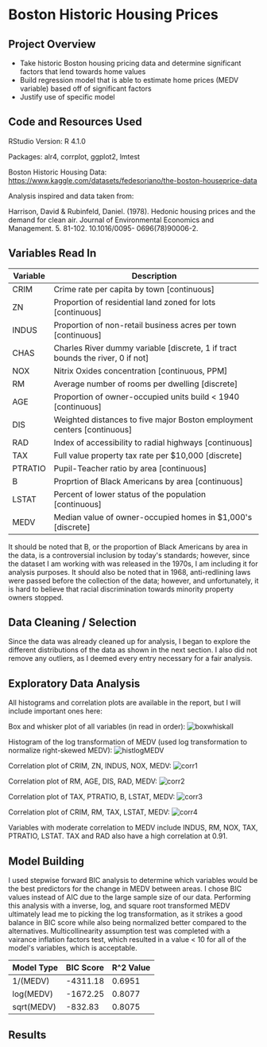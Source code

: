 # Boston Historic Housing Prices

## Project Overview
- Take historic Boston housing pricing data and determine significant factors that lend towards home values
- Build regression model that is able to estimate home prices (MEDV variable) based off of significant factors
- Justify use of specific model

## Code and Resources Used
RStudio Version: R 4.1.0

Packages: alr4, corrplot, ggplot2, lmtest

Boston Historic Housing Data: https://www.kaggle.com/datasets/fedesoriano/the-boston-houseprice-data

Analysis inspired and data taken from:

Harrison, David & Rubinfeld, Daniel. (1978). Hedonic housing prices and the demand for clean
air. Journal of Environmental Economics and Management. 5. 81-102. 10.1016/0095-
0696(78)90006-2.

## Variables Read In
| Variable | Description |
| --- | --- |
| CRIM | Crime rate per capita by town [continuous] |
| ZN | Proportion of residential land zoned for lots [continuous] |
| INDUS | Proportion of non-retail business acres per town [continuous] |
| CHAS | Charles River dummy variable [discrete, 1 if tract bounds the river, 0 if not] |
| NOX | Nitrix Oxides concentration [continuous, PPM] |
| RM | Average number of rooms per dwelling [discrete] |
| AGE | Proportion of owner-occupied units build < 1940 [continuous] |
| DIS | Weighted distances to five major Boston employment centers [continuous] |
| RAD | Index of accessibility to radial highways [continuous] |
| TAX | Full value property tax rate per $10,000 [discrete] |
| PTRATIO | Pupil-Teacher ratio by area [continuous] |
| B | Proprtion of Black Americans by area [continuous] |
| LSTAT | Percent of lower status of the population [continuous] |
| MEDV | Median value of owner-occupied homes in $1,000's [discrete] |

It should be noted that B, or the proportion of Black Americans by area in the data, is a controversial inclusion by today's standards; however, since the dataset I am working with was released in the 1970s, I am including it for analysis purposes. It should also be noted that in 1968, anti-redlining laws were passed before the collection of the data; however, and unfortunately, it is hard to believe that racial discrimination towards minority property owners stopped.

## Data Cleaning / Selection
Since the data was already cleaned up for analysis, I began to explore the different distributions of the data as shown in the next section. I also did not remove any outliers, as I deemed every entry necessary for a fair analysis.

## Exploratory Data Analysis
All histograms and correlation plots are available in the report, but I will include important ones here:

Box and whisker plot of all variables (in read in order):
![boxwhiskall](https://github.com/mttwdevelops/Regression-Analysis-Boston-Historic-Housing-Prices/blob/main/Photos/allboxandwhiskerplot.png)

Histogram of the log transformation of MEDV (used log transformation to normalize right-skewed MEDV):
![histlogMEDV](https://github.com/mttwdevelops/Regression-Analysis-Boston-Historic-Housing-Prices/blob/main/Photos/logmedvhistplot.png)

Correlation plot of CRIM, ZN, INDUS, NOX, MEDV:
![corr1](https://github.com/mttwdevelops/Regression-Analysis-Boston-Historic-Housing-Prices/blob/main/Photos/pairsvar1to5.png)

Correlation plot of RM, AGE, DIS, RAD, MEDV:
![corr2](https://github.com/mttwdevelops/Regression-Analysis-Boston-Historic-Housing-Prices/blob/main/Photos/pairsvar1to5RM.png)

Correlation plot of TAX, PTRATIO, B, LSTAT, MEDV:
![corr3](https://github.com/mttwdevelops/Regression-Analysis-Boston-Historic-Housing-Prices/blob/main/Photos/pairsvar1to5Tax.png)

Correlation plot of CRIM, RM, TAX, LSTAT, MEDV:
![corr4](https://github.com/mttwdevelops/Regression-Analysis-Boston-Historic-Housing-Prices/blob/main/Photos/pairsvar1to5Crim.png)

Variables with moderate correlation to MEDV include INDUS, RM, NOX, TAX, PTRATIO, LSTAT. TAX and RAD also have a high correlation at 0.91. 

## Model Building
I used stepwise forward BIC analysis to determine which variables would be the best predictors for the change in MEDV between areas. I chose BIC values instead of AIC due to the large sample size of our data. Performing this analysis with a inverse, log, and square root transformed MEDV ultimately lead me to picking the log transformation, as it strikes a good balance in BIC score while also being normalized better compared to the alternatives. Multicollinearity assumption test was completed with a vairance inflation factors test, which resulted in a value < 10 for all of the model's variables, which is acceptable. 

| Model Type | BIC Score | R^2 Value |
| --- | --- | --- |
| 1/(MEDV) | -4311.18 | 0.6951 |
| log(MEDV) | -1672.25 | 0.8077 |
| sqrt(MEDV) | -832.83 | 0.8075 |

## Results

